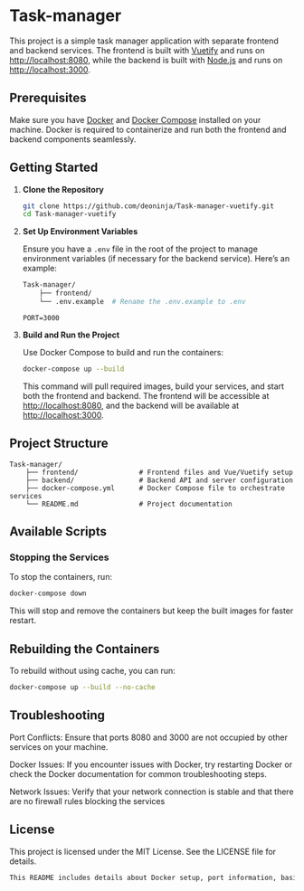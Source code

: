# Task-manager

This project is a simple task manager application with separate frontend and backend services. The frontend is built with [Vuetify](https://vuetifyjs.com/) and runs on [http://localhost:8080](http://localhost:8080), while the backend is built with [Node.js](https://nodejs.org/) and runs on [http://localhost:3000](http://localhost:3000).

## Prerequisites

Make sure you have [Docker](https://www.docker.com/) and [Docker Compose](https://docs.docker.com/compose/) installed on your machine. Docker is required to containerize and run both the frontend and backend components seamlessly.

## Getting Started

1. **Clone the Repository**
    ```sh
    git clone https://github.com/deoninja/Task-manager-vuetify.git
    cd Task-manager-vuetify
    ```

2. **Set Up Environment Variables**

    Ensure you have a `.env` file in the root of the project to manage environment variables (if necessary for the backend service). Here’s an example:

    ```sh
    Task-manager/ 
        ├── frontend/          
        └── .env.example  # Rename the .env.example to .env
    ```
    
    ```plaintext
    PORT=3000
    ```

3. **Build and Run the Project**

    Use Docker Compose to build and run the containers:

    ```sh
    docker-compose up --build
    ```

    This command will pull required images, build your services, and start both the frontend and backend. The frontend will be accessible at [http://localhost:8080](http://localhost:8080), and the backend will be available at [http://localhost:3000](http://localhost:3000).

## Project Structure
```ssh
Task-manager/ 
    ├── frontend/               # Frontend files and Vue/Vuetify setup 
    ├── backend/                # Backend API and server configuration 
    ├── docker-compose.yml      # Docker Compose file to orchestrate services 
    └── README.md               # Project documentation
```

## Available Scripts

### Stopping the Services

To stop the containers, run:

```sh
docker-compose down
```
This will stop and remove the containers but keep the built images for faster restart.

## Rebuilding the Containers

To rebuild without using cache, you can run:

```sh
docker-compose up --build --no-cache
```

## Troubleshooting
Port Conflicts: Ensure that ports 8080 and 3000 are not occupied by other services on your machine.

Docker Issues: If you encounter issues with Docker, try restarting Docker or check the Docker documentation for common troubleshooting steps.

Network Issues: Verify that your network connection is stable and that there are no firewall rules blocking the services

## License
This project is licensed under the MIT License. See the LICENSE file for details.

```sh
This README includes details about Docker setup, port information, basic troubleshooting, and project structure, which will make it easier for others to understand
```